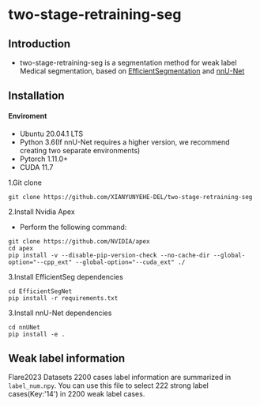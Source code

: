# two-stage-retraining-seg
## Introduction
- two-stage-retraining-seg is a segmentation method for weak label Medical segmentation, based on [EfficientSegmentation](https://github.com/Shanghai-Aitrox-Technology/EfficientSegmentation) and [nnU-Net](https://github.com/MIC-DKFZ/nnUNet)

## Installation

#### Enviroment
- Ubuntu 20.04.1 LTS
- Python 3.6(If nnU-Net requires a higher version, we recommend creating two separate environments)
- Pytorch 1.11.0+
- CUDA 11.7

1.Git clone
```
git clone https://github.com/XIANYUNYEHE-DEL/two-stage-retraining-seg
```

2.Install Nvidia Apex
- Perform the following command:
```
git clone https://github.com/NVIDIA/apex
cd apex
pip install -v --disable-pip-version-check --no-cache-dir --global-option="--cpp_ext" --global-option="--cuda_ext" ./
```

3.Install EfficientSeg dependencies
```
cd EfficientSegNet
pip install -r requirements.txt
```
3.Install nnU-Net dependencies
```
cd nnUNet
pip install -e .
```

## Weak label information

Flare2023 Datasets 2200 cases label information are summarized in `label_num.npy`. You can use this file to select 222 strong label cases(Key:'14') in 2200 weak label cases.
